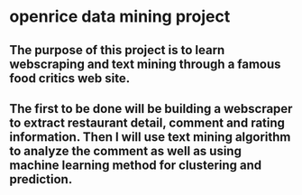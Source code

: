 # openrice data mining project
## The purpose of this project is to learn webscraping and text mining through a famous food critics web site.

## The first to be done will be building a webscraper to extract restaurant detail, comment and rating information.  Then I will use text mining algorithm to analyze the comment as well as using machine learning method for clustering and prediction.
